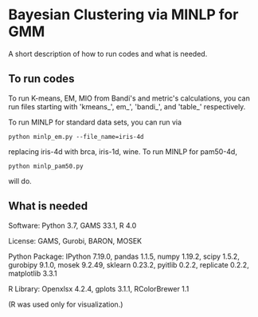 # Bayesian Clustering via MINLP for GMM

A short description of how to run codes and what is needed.

## To run codes

To run K-means, EM, MIO from Bandi's and metric's calculations, you can run files starting with 'kmeans_', em_', 'bandi_', and 'table_' respectively.

To run MINLP for standard data sets, you can run via

	python minlp_em.py --file_name=iris-4d

replacing iris-4d with brca, iris-1d, wine. To run MINLP for pam50-4d,

	python minlp_pam50.py

will do.

## What is needed

Software: Python 3.7, GAMS 33.1, R 4.0

License: GAMS, Gurobi, BARON, MOSEK

Python Package: IPython 7.19.0, pandas 1.1.5, numpy 1.19.2, scipy 1.5.2, gurobipy 9.1.0, mosek 9.2.49, sklearn 0.23.2, pyitlib 0.2.2, replicate 0.2.2, matplotlib 3.3.1

R Library: Openxlsx 4.2.4, gplots 3.1.1, RColorBrewer 1.1

(R was used only for visualization.)


